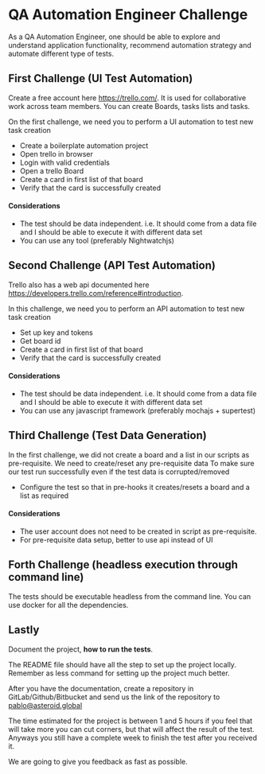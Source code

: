 # QA Automation Engineer Challenge

As a QA Automation Engineer, one should be able to explore and understand application functionality, recommend automation strategy and automate different type of tests.

## First Challenge (UI Test Automation)

Create a free account here https://trello.com/. It is used for collaborative work across team members. You can create Boards, tasks lists and tasks.

On the first challenge, we need you to perform a UI automation to test new task creation

- Create a boilerplate automation project
- Open trello in browser
- Login with valid credentials
- Open a trello Board
- Create a card in first list of that board
- Verify that the card is successfully created

#### Considerations
- The test should be data independent. i.e. It should come from a data file and I should be able to execute it with different data set
- You can use any tool (preferably Nightwatchjs)

## Second Challenge (API Test Automation)

Trello also has a web api documented here https://developers.trello.com/reference#introduction.

In this challenge, we need you to perform an API automation to test new task creation

- Set up key and tokens
- Get board id
- Create a card in first list of that board
- Verify that the card is successfully created

#### Considerations
- The test should be data independent. i.e. It should come from a data file and I should be able to execute it with different data set
- You can use any javascript framework (preferably mochajs + supertest)

## Third Challenge (Test Data Generation)

In the first challenge, we did not create a board and a list in our scripts as pre-requisite. We need to create/reset any pre-requisite data To make sure our test run successfully even if the test data is corrupted/removed

- Configure the test so that in pre-hooks it creates/resets a board and a list as required

#### Considerations
- The user account does not need to be created in script as pre-requisite.
- For pre-requisite data setup, better to use api instead of UI

## Forth Challenge (headless execution through command line)

The tests should be executable headless from the command line. You can use docker for all the dependencies.

## Lastly

Document the project, **how to run the tests**.

The README file should have all the step to set up the project locally. Remember as less command for setting up the project much better.

After you have the documentation, create a repository in GitLab/Github/Bitbucket and send us the link of the repository to pablo@asteroid.global

The time estimated for the project is between 1 and 5 hours if you feel that will take more you can cut corners, but that will affect the result of the test. Anyways you still have a complete week to finish the test after you received it.

We are going to give you feedback as fast as possible.
